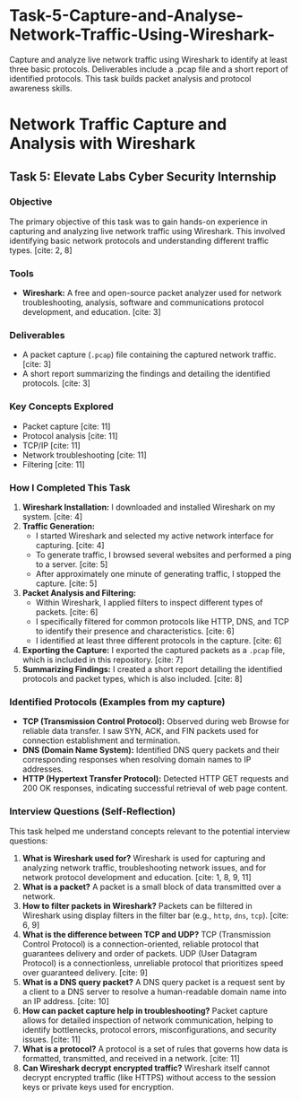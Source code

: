 # Task-5-Capture-and-Analyse-Network-Traffic-Using-Wireshark-
Capture and analyze live network traffic using Wireshark to identify at least three basic protocols. Deliverables include a .pcap file and a short report of identified protocols. This task builds packet analysis and protocol awareness skills.
# Network Traffic Capture and Analysis with Wireshark

## Task 5: Elevate Labs Cyber Security Internship

### Objective
The primary objective of this task was to gain hands-on experience in capturing and analyzing live network traffic using Wireshark. This involved identifying basic network protocols and understanding different traffic types. [cite: 2, 8]

### Tools
* **Wireshark:** A free and open-source packet analyzer used for network troubleshooting, analysis, software and communications protocol development, and education. [cite: 3]

### Deliverables
* A packet capture (`.pcap`) file containing the captured network traffic. [cite: 3]
* A short report summarizing the findings and detailing the identified protocols. [cite: 3]

### Key Concepts Explored
* Packet capture [cite: 11]
* Protocol analysis [cite: 11]
* TCP/IP [cite: 11]
* Network troubleshooting [cite: 11]
* Filtering [cite: 11]

### How I Completed This Task

1.  **Wireshark Installation:** I downloaded and installed Wireshark on my system. [cite: 4]
2.  **Traffic Generation:**
    * I started Wireshark and selected my active network interface for capturing. [cite: 4]
    * To generate traffic, I browsed several websites and performed a ping to a server. [cite: 5]
    * After approximately one minute of generating traffic, I stopped the capture. [cite: 5]
3.  **Packet Analysis and Filtering:**
    * Within Wireshark, I applied filters to inspect different types of packets. [cite: 6]
    * I specifically filtered for common protocols like HTTP, DNS, and TCP to identify their presence and characteristics. [cite: 6]
    * I identified at least three different protocols in the capture. [cite: 6]
4.  **Exporting the Capture:** I exported the captured packets as a `.pcap` file, which is included in this repository. [cite: 7]
5.  **Summarizing Findings:** I created a short report detailing the identified protocols and packet types, which is also included. [cite: 8]

### Identified Protocols (Examples from my capture)

* **TCP (Transmission Control Protocol):** Observed during web Browse for reliable data transfer. I saw SYN, ACK, and FIN packets used for connection establishment and termination.
* **DNS (Domain Name System):** Identified DNS query packets and their corresponding responses when resolving domain names to IP addresses.
* **HTTP (Hypertext Transfer Protocol):** Detected HTTP GET requests and 200 OK responses, indicating successful retrieval of web page content.

### Interview Questions (Self-Reflection)

This task helped me understand concepts relevant to the potential interview questions:

1.  **What is Wireshark used for?**
    Wireshark is used for capturing and analyzing network traffic, troubleshooting network issues, and for network protocol development and education. [cite: 1, 8, 9, 11]
2.  **What is a packet?**
    A packet is a small block of data transmitted over a network.
3.  **How to filter packets in Wireshark?**
    Packets can be filtered in Wireshark using display filters in the filter bar (e.g., `http`, `dns`, `tcp`). [cite: 6, 9]
4.  **What is the difference between TCP and UDP?**
    TCP (Transmission Control Protocol) is a connection-oriented, reliable protocol that guarantees delivery and order of packets. UDP (User Datagram Protocol) is a connectionless, unreliable protocol that prioritizes speed over guaranteed delivery. [cite: 9]
5.  **What is a DNS query packet?**
    A DNS query packet is a request sent by a client to a DNS server to resolve a human-readable domain name into an IP address. [cite: 10]
6.  **How can packet capture help in troubleshooting?**
    Packet capture allows for detailed inspection of network communication, helping to identify bottlenecks, protocol errors, misconfigurations, and security issues. [cite: 11]
7.  **What is a protocol?**
    A protocol is a set of rules that governs how data is formatted, transmitted, and received in a network. [cite: 11]
8.  **Can Wireshark decrypt encrypted traffic?**
    Wireshark itself cannot decrypt encrypted traffic (like HTTPS) without access to the session keys or private keys used for encryption. 
